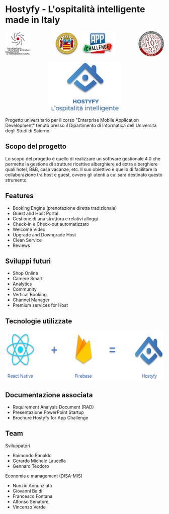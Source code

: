 # Hostyfy - L'ospitalità intelligente made in Italy

<p align="center" width="100%">
  <img align="left" src="./assets/disa.jpg" height="80" />
  <img src="./assets/unisaLogo.png" height="80" />
  <img src="./assets/appChallenge.png" height="80" />
  <img align="right" src="./assets/dipartInfLogo.png" height="80" />
</p>

<p align="center">
  <img src="./assets/hostyfyLogo.png" height="160" />
</p>

Progetto universitario per il corso "Enterprise Mobile Application Development" tenuto presso il Dipartimento di Informatica dell'Università degli Studi di Salerno.

## Scopo del progetto
Lo scopo del progetto è quello di realizzare un software gestionale 4.0 che permette la gestione di strutture ricettive alberghiere ed extra alberghiere quali hotel, B&B, casa vacanze, etc. Il suo obiettivo è quello di facilitare la collaborazione tra host e guest, ovvero gli utenti a cui sarà destinato questo strumento. 

## Features
  - Booking Engine (prenotazione diretta tradizionale)
  - Guest and Host Portal
  - Gestione di una struttura e relativi alloggi
  - Check-in e Check-out automatizzato 
  - Welcome Video
  - Upgrade and Downgrade Host
  - Clean Service
  - Reviews 

## Sviluppi futuri
 - Shop Online
 - Camere Smart
 - Analytics
 - Community
 - Vertical Booking
 - Channel Manager
 - Premium services for Host

## Tecnologie utilizzate
<p align="center">
  <img src="./assets/tecnologieUtilizzate.png" height="160" />
</p>

## Documentazione associata
 - Requirement Analysis Document (RAD) 
 - Presentazione PowerPoint Startup
 - Brochure Hostyfy for App Challenge

## Team
  Sviluppatori
  - Raimondo Ranaldo
  - Gerardo Michele Laucella
  - Gennaro Teodoro

  Economia e management (DISA-MIS)
  - Nunzio Annunziata
  - Giovanni Baldi
  - Francesco Fontana
  - Alfonso Senatore,
  - Vincenzo Verde
